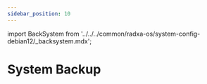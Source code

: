 ```yaml
---
sidebar_position: 10
---
```


import BackSystem from '../../../common/radxa-os/system-config-debian12/\_backsystem.mdx';

# System Backup

<BackSystem />
